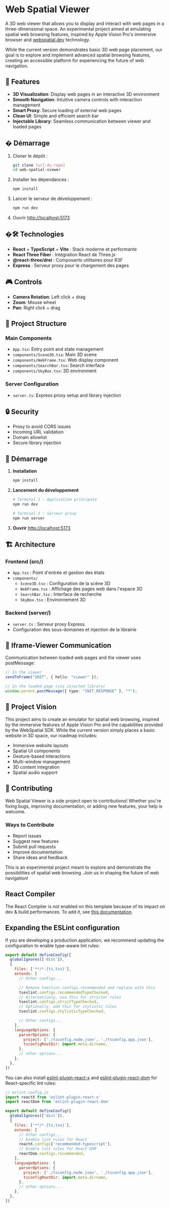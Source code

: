 # Web Spatial Viewer

A 3D web viewer that allows you to display and interact with web pages in a three-dimensional space. An experimental project aimed at emulating spatial web browsing features, inspired by Apple Vision Pro's immersive browser and [webspatial.dev](https://webspatial.dev/) technology.

While the current version demonstrates basic 3D web page placement, our goal is to explore and implement advanced spatial browsing features, creating an accessible platform for experiencing the future of web navigation.

## 🌟 Features

- **3D Visualization**: Display web pages in an interactive 3D environment
- **Smooth Navigation**: Intuitive camera controls with interaction management
- **Smart Proxy**: Secure loading of external web pages
- **Clean UI**: Simple and efficient search bar
- **Injectable Library**: Seamless communication between viewer and loaded pages

## � Démarrage

1. Cloner le dépôt :

   ```bash
   git clone [url-du-repo]
   cd web-spatial-viewer
   ```

2. Installer les dépendances :

   ```bash
   npm install
   ```

3. Lancer le serveur de développement :

   ```bash
   npm run dev
   ```

4. Ouvrir [http://localhost:5173](http://localhost:5173)

## �🛠️ Technologies

- **React** + **TypeScript** + **Vite** : Stack moderne et performante
- **React Three Fiber** : Intégration React de Three.js
- **@react-three/drei** : Composants utilitaires pour R3F
- **Express** : Serveur proxy pour le chargement des pages

## 🎮 Controls

- **Camera Rotation**: Left click + drag
- **Zoom**: Mouse wheel
- **Pan**: Right click + drag

## 📐 Project Structure

### Main Components

- `App.tsx`: Entry point and state management
- `components/Scene3D.tsx`: Main 3D scene
- `components/WebFrame.tsx`: Web display component
- `components/SearchBar.tsx`: Search interface
- `components/SkyBox.tsx`: 3D environment

### Server Configuration

- `server.ts`: Express proxy setup and library injection

## 🔒 Security

- Proxy to avoid CORS issues
- Incoming URL validation
- Domain allowlist
- Secure library injection

## 🚀 Démarrage

1. **Installation**

   ```bash
   npm install
   ```

2. **Lancement du développement**

   ```bash
   # Terminal 1 : Application principale
   npm run dev

   # Terminal 2 : Serveur proxy
   npm run server
   ```

3. **Ouvrir** [http://localhost:5173](http://localhost:5173)

## 🏗️ Architecture

### Frontend (src/)

- `App.tsx` : Point d'entrée et gestion des états
- `components/`
  - `Scene3D.tsx` : Configuration de la scène 3D
  - `WebFrame.tsx` : Affichage des pages web dans l'espace 3D
  - `SearchBar.tsx` : Interface de recherche
  - `SkyBox.tsx` : Environnement 3D

### Backend (server/)

- `server.ts` : Serveur proxy Express
- Configuration des sous-domaines et injection de la librairie

## 🔄 Iframe-Viewer Communication

Communication between loaded web pages and the viewer uses postMessage:

```typescript
// In the viewer
sendToFrame("INIT", { hello: "viewer" });

// In the loaded page (via injected library)
window.parent.postMessage({ type: "INIT_RESPONSE" }, "*");
```

## 🎯 Project Vision

This project aims to create an emulator for spatial web browsing, inspired by the immersive features of Apple Vision Pro and the capabilities provided by the WebSpatial SDK. While the current version simply places a basic website in 3D space, our roadmap includes:

- Immersive website layouts
- Spatial UI components
- Gesture-based interactions
- Multi-window management
- 3D content integration
- Spatial audio support

## 🤝 Contributing

Web Spatial Viewer is a side project open to contributions! Whether you're fixing bugs, improving documentation, or adding new features, your help is welcome.

### Ways to Contribute

- Report issues
- Suggest new features
- Submit pull requests
- Improve documentation
- Share ideas and feedback

This is an experimental project meant to explore and demonstrate the possibilities of spatial web browsing. Join us in shaping the future of web navigation!

## React Compiler

The React Compiler is not enabled on this template because of its impact on dev & build performances. To add it, see [this documentation](https://react.dev/learn/react-compiler/installation).

## Expanding the ESLint configuration

If you are developing a production application, we recommend updating the configuration to enable type-aware lint rules:

```js
export default defineConfig([
  globalIgnores(['dist']),
  {
    files: ['**/*.{ts,tsx}'],
    extends: [
      // Other configs...

      // Remove tseslint.configs.recommended and replace with this
      tseslint.configs.recommendedTypeChecked,
      // Alternatively, use this for stricter rules
      tseslint.configs.strictTypeChecked,
      // Optionally, add this for stylistic rules
      tseslint.configs.stylisticTypeChecked,

      // Other configs...
    ],
    languageOptions: {
      parserOptions: {
        project: ['./tsconfig.node.json', './tsconfig.app.json'],
        tsconfigRootDir: import.meta.dirname,
      },
      // other options...
    },
  },
])
```

You can also install [eslint-plugin-react-x](https://github.com/Rel1cx/eslint-react/tree/main/packages/plugins/eslint-plugin-react-x) and [eslint-plugin-react-dom](https://github.com/Rel1cx/eslint-react/tree/main/packages/plugins/eslint-plugin-react-dom) for React-specific lint rules:

```js
// eslint.config.js
import reactX from 'eslint-plugin-react-x'
import reactDom from 'eslint-plugin-react-dom'

export default defineConfig([
  globalIgnores(['dist']),
  {
    files: ['**/*.{ts,tsx}'],
    extends: [
      // Other configs...
      // Enable lint rules for React
      reactX.configs['recommended-typescript'],
      // Enable lint rules for React DOM
      reactDom.configs.recommended,
    ],
    languageOptions: {
      parserOptions: {
        project: ['./tsconfig.node.json', './tsconfig.app.json'],
        tsconfigRootDir: import.meta.dirname,
      },
      // other options...
    },
  },
])
```
